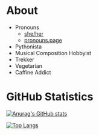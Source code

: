# About
* Pronouns
    * [she/her](https://pronoun.is/she)
    * [pronouns.page](https://en.pronouns.page/@dgcampbe)
* Pythonista
* Musical Composition Hobbyist
* Trekker
* Vegetarian
* Caffine Addict
# GitHub Statistics
[![Anurag's GitHub stats](https://github-readme-stats.vercel.app/api?username=dgcampbe&show_icons=true&theme=dracula)](https://github.com/anuraghazra/github-readme-stats)

[![Top Langs](https://github-readme-stats.vercel.app/api/top-langs/?username=dgcampbe&layout=compact&theme=dracula)](https://github.com/anuraghazra/github-readme-stats)
